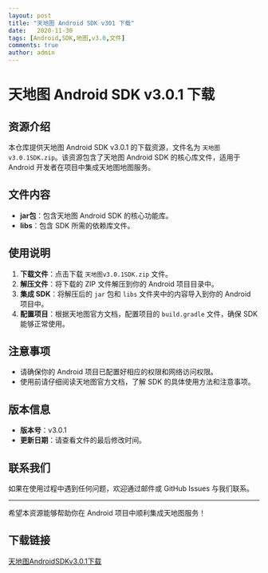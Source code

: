 ```yaml
---
layout: post
title: "天地图 Android SDK v301 下载"
date:   2020-11-30
tags: [Android,SDK,地图,v3.0,文件]
comments: true
author: admin
---
```

# 天地图 Android SDK v3.0.1 下载

## 资源介绍

本仓库提供天地图 Android SDK v3.0.1 的下载资源，文件名为 `天地图v3.0.1SDK.zip`。该资源包含了天地图 Android SDK 的核心库文件，适用于 Android 开发者在项目中集成天地图地图服务。

## 文件内容

- **jar包**：包含天地图 Android SDK 的核心功能库。
- **libs**：包含 SDK 所需的依赖库文件。

## 使用说明

1. **下载文件**：点击下载 `天地图v3.0.1SDK.zip` 文件。
2. **解压文件**：将下载的 ZIP 文件解压到你的 Android 项目目录中。
3. **集成 SDK**：将解压后的 `jar` 包和 `libs` 文件夹中的内容导入到你的 Android 项目中。
4. **配置项目**：根据天地图官方文档，配置项目的 `build.gradle` 文件，确保 SDK 能够正常使用。

## 注意事项

- 请确保你的 Android 项目已配置好相应的权限和网络访问权限。
- 使用前请仔细阅读天地图官方文档，了解 SDK 的具体使用方法和注意事项。

## 版本信息

- **版本号**：v3.0.1
- **更新日期**：请查看文件的最后修改时间。

## 联系我们

如果在使用过程中遇到任何问题，欢迎通过邮件或 GitHub Issues 与我们联系。

---

希望本资源能够帮助你在 Android 项目中顺利集成天地图服务！

## 下载链接

[天地图AndroidSDKv3.0.1下载](https://pan.quark.cn/s/621c3ca96b65)